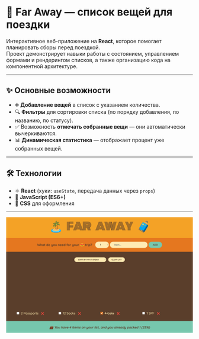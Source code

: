 # 🧳 Far Away — список вещей для поездки

Интерактивное веб-приложение на **React**, которое помогает планировать сборы перед поездкой.  
Проект демонстрирует навыки работы с состоянием, управлением формами и рендерингом списков, а также организацию кода на компонентной архитектуре.

---

## ✨ Основные возможности

- ➕ **Добавление вещей** в список с указанием количества.
- 🔍 **Фильтры** для сортировки списка (по порядку добавления, по названию, по статусу).
- ✅ Возможность **отмечать собранные вещи** — они автоматически вычеркиваются.
- 📊 **Динамическая статистика** — отображает процент уже собранных вещей.

---

## 🛠️ Технологии

- ⚛️ **React** (хуки: `useState`, передача данных через `props`)
- 📜 **JavaScript (ES6+)**
- 🎨 **CSS** для оформления

---

![Скриншот приложения Far Away](public/far-away-app-v2.png)
